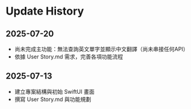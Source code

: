 # Update History

## 2025-07-20
- 尚未完成主功能：無法查詢英文單字並顯示中文翻譯（尚未串接任何API）
- 依據 User Story.md 需求，完善各項功能流程

## 2025-07-13
- 建立專案結構與初始 SwiftUI 畫面
- 撰寫 User Story.md 與功能規劃
